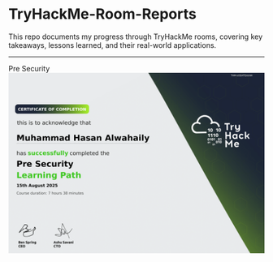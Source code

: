 # TryHackMe-Room-Reports

This repo documents my progress through TryHackMe rooms, covering key takeaways, lessons learned, and their real-world applications.

---
Pre Security
![image alt](https://github.com/mo8047/TryHackMe-Room-Reports/blob/7da8f9bf814fce53985c6d3441e25e7353fe9c44/Pre-Security.png)
